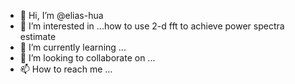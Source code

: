 - 👋 Hi, I’m @elias-hua
- 👀 I’m interested in ...how to use 2-d fft to achieve power spectra estimate
- 🌱 I’m currently learning ...
- 💞️ I’m looking to collaborate on ...
- 📫 How to reach me ...

<!---
elias-hua/elias-hua is a ✨ special ✨ repository because its `README.md` (this file) appears on your GitHub profile.
You can click the Preview link to take a look at your changes.
--->
